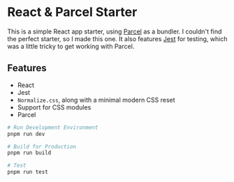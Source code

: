 # React & Parcel Starter

This is a simple React app starter, using [Parcel](https://parceljs.org/docs/)
as a bundler. I couldn't find the perfect starter, so I made this one. It also
features [Jest](https://jestjs.io/) for testing, which was a little tricky to
get working with Parcel.

## Features

- React
- Jest
- `Normalize.css`, along with a minimal modern CSS reset
- Support for CSS modules
- Parcel

```bash
# Run Development Environment
pnpm run dev

# Build for Production
pnpm run build

# Test
pnpm run test
```
